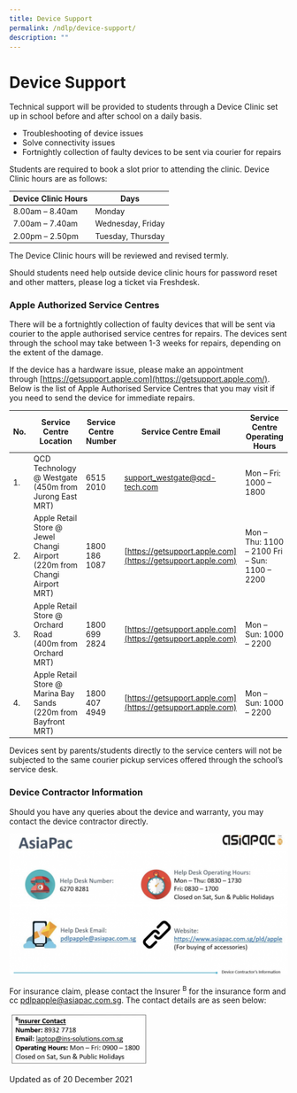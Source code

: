```yaml
---
title: Device Support
permalink: /ndlp/device-support/
description: ""
---
```

# **Device Support**

Technical support will be provided to students through a Device Clinic set up in school before and after school on a daily basis.

*   Troubleshooting of device issues
*   Solve connectivity issues
*   Fortnightly collection of faulty devices to be sent via courier for repairs

Students are required to book a slot prior to attending the clinic. Device Clinic hours are as follows:

| Device Clinic Hours 	| Days 	|
|---	|---	|
|8.00am – 8.40am | Monday |
| 7.00am – 7.40am 	| Wednesday, Friday 	|
| 2.00pm – 2.50pm 	| Tuesday, Thursday 	|

The Device Clinic hours will be reviewed and revised termly.

Should students need help outside device clinic hours for password reset and other matters, please log a ticket via Freshdesk.

### **Apple Authorized Service Centres** 

There will be a fortnightly collection of faulty devices that will be sent via courier to the apple authorised service centres for repairs. The devices sent through the school may take between 1-3 weeks for repairs, depending on the extent of the damage. 

If the device has a hardware issue, please make an appointment through [https://getsupport.apple.com](https://getsupport.apple.com/). Below is the list of Apple Authorised Service Centres that you may visit if you need to send the device for immediate repairs.

| No. 	| Service Centre Location 	| Service Centre Number 	| Service Centre Email 	| Service Centre Operating Hours 	|
|---	|---	|---	|---	|---	|
| 1. 	| QCD Technology @ Westgate (450m from Jurong East MRT) 	| 6515 2010 	| [support_westgate@qcd-tech.com](mailto:support_westgate@qcd-tech.com) 	| Mon – Fri: 1000 – 1800 	|
| 2. 	| Apple Retail Store @ Jewel Changi Airport (220m from Changi Airport MRT) 	| 1800 186 1087 	| [https://getsupport.apple.com](https://getsupport.apple.com) 	| Mon – Thu: 1100 – 2100 Fri – Sun: 1100 – 2200 	|
| 3. 	| Apple Retail Store @ Orchard Road (400m from Orchard MRT) 	| 1800 699 2824 	| [https://getsupport.apple.com](https://getsupport.apple.com) 	| Mon – Sun: 1000 – 2200 	|
| 4. 	| Apple Retail Store @ Marina Bay Sands (220m from Bayfront MRT) 	| 1800 407 4949 	| [https://getsupport.apple.com](https://getsupport.apple.com) 	| Mon – Sun: 1000 – 2200 	|

Devices sent by parents/students directly to the service centers will not be subjected to the same courier pickup services offered through the school’s service desk. 

### **Device Contractor Information**

Should you have any queries about the device and warranty, you may contact the device contractor directly.

![](/images/Screenshot-2021-08-20-1024x520.png)

For insurance claim, please contact the Insurer <sup>B</sup> for the insurance form and cc [pdlpapple@asiapac.com.sg](mailto:pdlpapple@asiapac.com.sg). The contact details are as seen below:

<img src="/images/Insurer-300x113.jpg" 
     style="width:50%">

Updated as of 20 December 2021